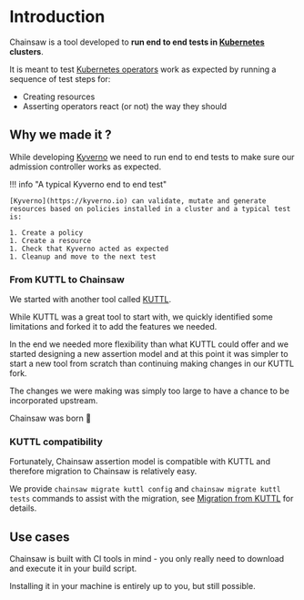 # Introduction

Chainsaw is a tool developed to **run end to end tests in [Kubernetes](https://kubernetes.io) clusters**.

It is meant to test [Kubernetes operators](https://kubernetes.io/docs/concepts/extend-kubernetes/operator) work as expected by running a sequence of test steps for:

- Creating resources
- Asserting operators react (or not) the way they should

## Why we made it ?

While developing [Kyverno](https://kyverno.io) we need to run end to end tests to make sure our admission controller works as expected.

!!! info "A typical Kyverno end to end test"

    [Kyverno](https://kyverno.io) can validate, mutate and generate resources based on policies installed in a cluster and a typical test is:

    1. Create a policy
    1. Create a resource
    1. Check that Kyverno acted as expected
    1. Cleanup and move to the next test

### From KUTTL to Chainsaw

We started with another tool called [KUTTL](https://kuttl.dev).

While KUTTL was a great tool to start with, we quickly identified some limitations and forked it to add the features we needed.

In the end we needed more flexibility than what KUTTL could offer and we started designing a new assertion model and at this point it was simpler to start a new tool from scratch than continuing making changes in our KUTTL fork.

The changes we were making was simply too large to have a chance to be incorporated upstream.

Chainsaw was born :tada:

### KUTTL compatibility

Fortunately, Chainsaw assertion model is compatible with KUTTL and therefore migration to Chainsaw is relatively easy.

We provide `chainsaw migrate kuttl config` and `chainsaw migrate kuttl tests` commands to assist with the migration, see [Migration from KUTTL](./more/kuttl-migration.md) for details.

## Use cases

Chainsaw is built with CI tools in mind - you only really need to download and execute it in your build script.

Installing it in your machine is entirely up to you, but still possible.

